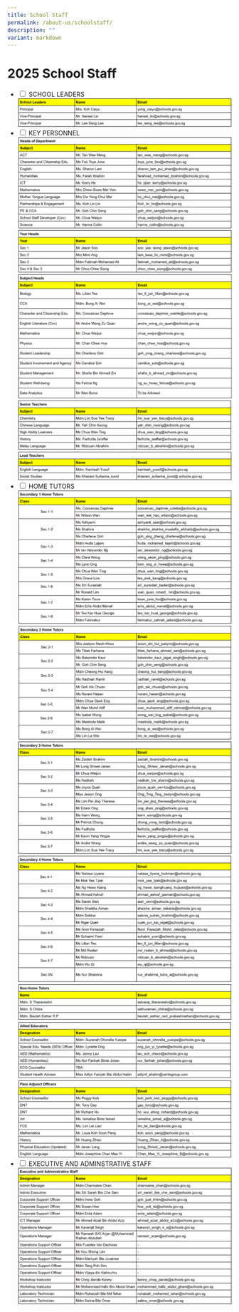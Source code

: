 ```yaml
---
title: School Staff
permalink: /about-us/schoolstaff/
description: ""
variant: markdown
---
```

<h1>2025 School Staff</h1>
<ul class="jekyllcodex_accordion">
	<li>
		<input type="checkbox" id="accordion1" class="hidecontent">
		<label for="accordion1">SCHOOL LEADERS</label>
		<div class="content hidecontent">
		<div>
			<img src="/images/Our%20Staff/2025_SL.png">
			</div>
			</div></li>
		<li>
			<input type="checkbox" id="accordion2" class="hidecontent">
			<label for="accordion2">KEY PERSONNEL</label>
			<div class="content hidecontent">
			<div>
				<img src="/images/Our%20Staff/2025_hod.png"><br>
				<img src="/images/Our%20Staff/2025_YH.png"><br>
				<img src="/images/Our%20Staff/2025_SH.png"><br>
				<img src="/images/Our%20Staff/2025_ST.png"><br>
				<img src="/images/Our%20Staff/2025_LT.png"><br>
				</div>
		</div></li>
		<li>
			<input type="checkbox" id="accordion3" class="hidecontent">
			<label for="accordion3">HOME TUTORS</label>
			<div class="content hidecontent">
			<div>
				<img src="/images/Our%20Staff/2025_SEC1HT.png"><br>
				<img src="/images/Our%20Staff/2025_SEC2HT.png"><br>
				<img src="/images/Our%20Staff/2025_SEC3HT.png"><br>
				<img src="/images/Our%20Staff/2025_SEC4HT.png"><br>
				<img src="/images/Our%20Staff/2025_NONHT.png"><br>
				<img src="/images/Our%20Staff/2025_AED.png"><br>
				<img src="/images/Our%20Staff/2025_OST.png"><br>
				</div>
				</div></li>
  <li>
			<input type="checkbox" id="accordion4" class="hidecontent">
			<label for="accordion4">EXECUTIVE AND ADMINSTRATIVE STAFF</label>
			<div class="content hidecontent">
			<div>
				<img src="/images/Our%20Staff/2025_EAS.png">
				</div>
				</div></li>
</ul>